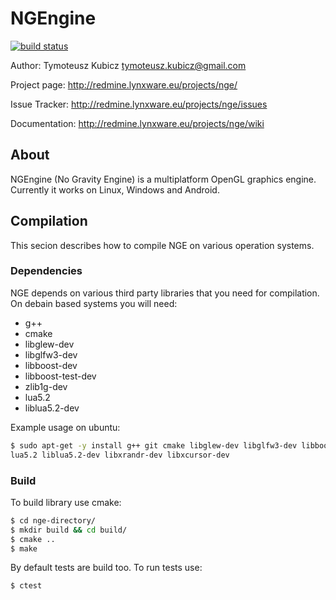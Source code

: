# **NGEngine** #

[![build status](https://gitlab.com/ci/projects/6667/status.png?ref=master)](https://gitlab.com/ci/projects/6667?ref=master)

Author: Tymoteusz Kubicz <tymoteusz.kubicz@gmail.com>

Project page: http://redmine.lynxware.eu/projects/nge/

Issue Tracker: http://redmine.lynxware.eu/projects/nge/issues

Documentation: http://redmine.lynxware.eu/projects/nge/wiki

## About ##
NGEngine (No Gravity Engine) is a multiplatform OpenGL graphics engine. Currently it works on Linux, Windows and Android.

## Compilation
This secion describes how to compile NGE on various operation systems.

### Dependencies
NGE depends on various third party libraries that you need for compilation. On debain based systems you will need:
* g++
* cmake
* libglew-dev
* libglfw3-dev
* libboost-dev
* libboost-test-dev
* zlib1g-dev
* lua5.2
* liblua5.2-dev

Example usage on ubuntu:
```sh
$ sudo apt-get -y install g++ git cmake libglew-dev libglfw3-dev libboost-dev libboost-test-dev zlib1g-dev \
lua5.2 liblua5.2-dev libxrandr-dev libxcursor-dev
```

### Build
To build library use cmake:
```sh
$ cd nge-directory/
$ mkdir build && cd build/
$ cmake ..
$ make
```
By default tests are build too. To run tests use:
```sh
$ ctest
```